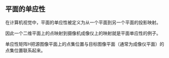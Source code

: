 ## 平面的单应性
在计算机视觉中，平面的单应性被定义为从一个平面到另一个平面的投影映射。

因此一个二维平面上的点映射到摄像机成像仪上的映射就是平面单应性的例子。

单应性矩阵H把源图像平面上的点集位置与目标图像平面（通常为成像仪平面）的点集位置联系起来。
